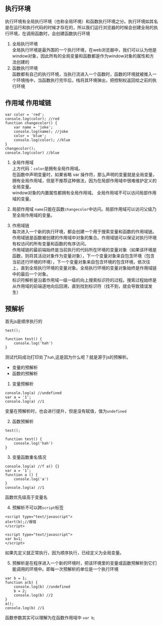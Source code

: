 ## 执行环境
执行环境有全局执行环境（也称全局环境）和函数执行环境之分。执行环境如其名是在运行和执行代码的时候才存在的，所以我们运行浏览器的时候会创建全局的执行环境，在调用函数时，会创建函数执行环境
1. 全局执行环境  
全局执行环境是最外围的一个执行环境，在web浏览器中，我们可以认为他是window对象，因此所有的全局变量和函数都是作为window对象的属性和方法创建的
2. 函数执行环境  
函数都有自己的执行环境，当执行流进入一个函数时，函数的环境就被推入一个环境栈中，当函数执行完毕后，栈将其环境弹出，把控制权返回给之前的执行环境

## 作用域 作用域链
```
var color = 'red';
console.log(color); //red
function changecolor() {
    var name = 'joke';
    console.log(name); //joke
    color = 'blue';
    console.log(color); //blue
}
changecolor();
console.log(color) //blue
```
1. 全局作用域  
上方代码：`color`是拥有全局作用域。  
在函数中声明变量时，如果省略 var 操作符，那么声明的变量就是全局变量，拥有全局作用域，但是不推荐这种做法，因为在局部作用域中很难维护定义的全局变量。  
window对象的内置属性都拥有全局作用域。
全局作用域不可以访问局部作用域的变量。
2. 局部作用域
`name`只能在函数`changecolor`中访问。局部作用域可以访问父级乃至全局作用域的变量。

3. 作用域链  
每次进入一个新的执行环境，都会创建一个用于搜索变量和函数的作用域链。作用域链是函数被创建的作用域中对象的集合。作用域链可以保证对执行环境有权访问的所有变量和函数的有序访问。  
作用域链的最前端始终是当前执行的代码所在环境的变量对象（如果该环境是函数，则将其活动对象作为变量对象），下一个变量对象来自包含环境（包含当前还行环境的环境），下一个变量对象来自包含环境的包含环境，依次往上，直到全局执行环境的变量对象。全局执行环境的变量对象始终是作用域链中的最后一个对象。  
标识符解析是沿着作用域一级一级的向上搜索标识符的过程。搜索过程始终是从作用域的前端逐地向后回溯，直到找到标识符（找不到，就会导致错误发生）

## 预解析

首先js是顺序执行的
```
test();

function test() {
    console.log('hah')
}
```
测试代码成功打印处了`hah`,这是因为什么呢？就是源于js的预解析。
* 变量的预解析
* 函数的预解析     

1. 变量预解析
```
console.log(a) //undefined
var a = '1';
console.log(a) //1
```
变量在预解析时，也会进行提升，但是没有赋值，值为`undefined`

2. 函数预解析
```
test();

function test() {
    console.log('hah')
}
```
3. 变量函数重名情况
```
console.log(a) //f a() {}
var a = '1';
function a () {
    console.log('a')
}
console.log(a) //1
```
函数优先级高于变量名  

4. 预解析不可以跨`script`标签
```
<script type="text/javascript">
alert(b);//报错
</script>

<script type="text/javascript">
var b=1;
</script>
```
如果先定义就正常执行，因为顺序执行，已经定义为全局变量。

5. 预解析是在程序进入一个新的环境时，把该环境里的变量或函数预解析到它们能调用的环境中。即每一次预解析的单位是一个执行环境
```
var b = 1;
function a(b) {
    console.log(b) //undefined
    b = 2;
    console.log(b) //2
}
a();
console.log(b) //1
```
函数参数其实可以理解为在函数作用域中 `var b`;